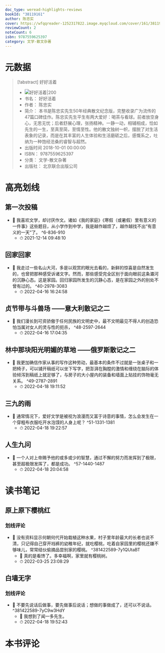 ```yaml
---
doc_type: weread-highlights-reviews
bookId: "38119161"
author: 陈忠实
cover: https://wfqqreader-1252317822.image.myqcloud.com/cover/161/38119161/t7_38119161.jpg
reviewCount: 2
noteCount: 6
isbn: 9787559625397
category: 文学-散文杂著
---
```

# 元数据
> [!abstract] 好好活着
> - ![ 好好活着|200](https://wfqqreader-1252317822.image.myqcloud.com/cover/161/38119161/t7_38119161.jpg)
> - 书名： 好好活着
> - 作者： 陈忠实
> - 简介： 本书是陈忠实先生50年经典散文纪念版，完整收录广为流传的47篇口碑佳作。陈忠实先生平生有两大爱好：喝茶与看球。前者放空身心，无思无忧；后者舒展心理，张扬精神。一静一动，相辅相成，恰如先生的一生，至真至简，至情至性。他的散文独树一帜，摆脱了对生活表象的记录，而是在其丰富的人生体验和生活磨砺之后，感慨系之，吐纳为一种饱经沧桑的睿智与超然。
> - 出版时间 2018-10-01 00:00:00
> - ISBN： 9787559625397
> - 分类： 文学-散文杂著
> - 出版社： 北京联合出版公司

# 高亮划线

## 第一次投稿


- 📌 我喜欢文学，却讨厌作文。诸如《我的家庭》《寒假（或暑假）里有意义的一件事》这些题目，从小学作到中学，我是越作越烦了，越作越找不出“有意义的一天”了。 ^6-836-910
    - ⏱ 2021-12-14 09:48:10 
## 回家回家


- 📌 我走过一些名山大河，多是以观赏的眼光去看的，新鲜的惊喜是自然发生的，也曾把那种感受诉诸文字。然而，那些感受完全区别于面向眼前这条灞河的沉静心态。这是家园。回归家园所发生的沉静心态，是在家园之外的别处不曾有过的。 ^40-2978-3083
    - ⏱ 2022-04-16 16:24:58 
## 贞节带与斗兽场 ——意大利散记之二


- 📌 我们漫长到可资骄傲于任何民族的文明史中，最不文明最见不得人的创造恐怕当属对女人的灵与性的扼杀， ^48-2597-2644
    - ⏱ 2022-04-16 17:04:35 
## 林中那块阳光明媚的草地 ——俄罗斯散记之二


- 📌 我更加确信作家从事的写作这种劳动，最基本的条件不过就是一张桌子和一把椅子，可以铺开稿纸可以坐下写字，把澎湃在胸膛的激情和缠绕在脑际的体验倾泻到稿纸上就足够了，与房子的大小屋内的装备和墙面上贴挂的饰物毫无关系。 ^49-2787-2891
    - ⏱ 2022-04-18 19:11:52 
## 三九的雨


- 📌 通常情况下，爱好文学是被视为浪漫而又富于诗意的事情，怎么会发生在一个穿粗布衣服吃开水泡馍的人身上呢？ ^51-1331-1381
    - ⏱ 2022-04-18 19:22:57 
## 人生九问


- 📌 一个人对上帝赐予他的或多或少的智慧，通过不懈的努力而发挥到了极限，甚至超极限发挥了，都是成功。 ^57-1440-1487
    - ⏱ 2022-04-18 20:04:58 
# 读书笔记

## 原上原下樱桃红

### 划线评论
- 📌 没有资料显示何朝何代开始栽植这种水果，村子里年龄最大的长者也说不清，只记得自己穿开裆裤的幼稚年纪，就吃樱桃，吃着自家园里的樱桃还嫌不够味儿，常常结伙偷摘品尝别家的樱桃。  ^381422589-7y1QUtaBT
    - 💭 真的是看馋了。多幸福啊，家里就有樱桃树。
    - ⏱ 2022-03-25 23:08:29
   
## 白墙无字

### 划线评论
- 📌 不要先说话后做事，要先做事后说话；想做的事做成了，还可以不说话。  ^381422589-7yC9w3HdY
    - 💭 我想到了闻一多先生。
    - ⏱ 2022-04-18 19:52:43
   
# 本书评论
